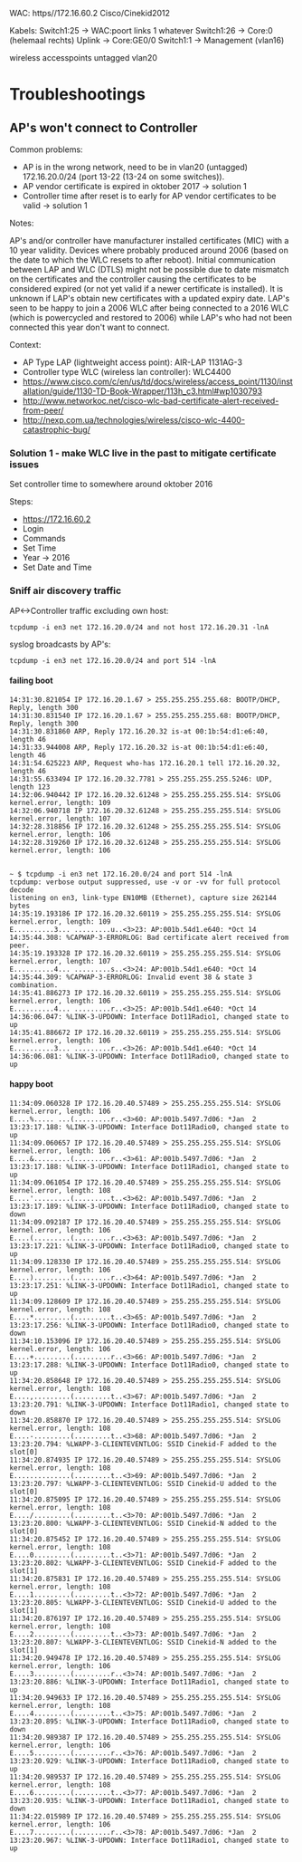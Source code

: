WAC:
https//172.16.60.2 Cisco/Cinekid2012

Kabels:
Switch1:25 -> WAC:poort links 1 whatever
Switch1:26 -> Core:0 (helemaal rechts)
Uplink -> Core:GE0/0
Switch1:1 -> Management (vlan16)

wireless accesspoints untagged vlan20

# Troubleshootings

## AP's won't connect to Controller

Common problems:

- AP is in the wrong network, need to be in vlan20 (untagged) 172.16.20.0/24 (port 13-22 (13-24 on some switches)).
- AP vendor certificate is expired in oktober 2017 -> solution 1
- Controller time after reset is to early for AP vendor certificates to be valid -> solution 1

Notes:

AP's and/or controller have manufacturer installed certificates (MIC) with a 10 year validity. Devices where probably produced around 2006 (based on the date to which the WLC resets to after reboot). Initial communication between LAP and WLC (DTLS) might not be possible due to date mismatch on the certificates and the controller causing the certificates to be considered expired (or not yet valid if a newer certificate is installed). It is unknown if LAP's obtain new certificates with a updated expiry date. LAP's seen to be happy to join a 2006 WLC after being connected to a 2016 WLC (which is powercycled and restored to 2006) while LAP's who had not been connected this year don't want to connect.

Context:

- AP Type LAP (lightweight access point): AIR-LAP 1131AG-3
- Controller type WLC (wireless lan controller): WLC4400
- https://www.cisco.com/c/en/us/td/docs/wireless/access_point/1130/installation/guide/1130-TD-Book-Wrapper/113h_c3.html#wp1030793
- http://www.networkoc.net/cisco-wlc-bad-certificate-alert-received-from-peer/
- http://nexp.com.ua/technologies/wireless/cisco-wlc-4400-catastrophic-bug/

### Solution 1 - make WLC live in the past to mitigate certificate issues

Set controller time to somewhere around oktober 2016

Steps:

- https://172.16.60.2
- Login
- Commands
- Set Time
- Year -> 2016
- Set Date and Time

### Sniff air discovery traffic

AP<->Controller traffic excluding own host:

    tcpdump -i en3 net 172.16.20.0/24 and not host 172.16.20.31 -lnA

syslog broadcasts by AP's:

    tcpdump -i en3 net 172.16.20.0/24 and port 514 -lnA

#### failing boot

    14:31:30.821054 IP 172.16.20.1.67 > 255.255.255.255.68: BOOTP/DHCP, Reply, length 300
    14:31:30.831540 IP 172.16.20.1.67 > 255.255.255.255.68: BOOTP/DHCP, Reply, length 300
    14:31:30.831860 ARP, Reply 172.16.20.32 is-at 00:1b:54:d1:e6:40, length 46
    14:31:33.944008 ARP, Reply 172.16.20.32 is-at 00:1b:54:d1:e6:40, length 46
    14:31:54.625223 ARP, Request who-has 172.16.20.1 tell 172.16.20.32, length 46
    14:31:55.633494 IP 172.16.20.32.7781 > 255.255.255.255.5246: UDP, length 123
    14:32:06.940442 IP 172.16.20.32.61248 > 255.255.255.255.514: SYSLOG kernel.error, length: 109
    14:32:06.940718 IP 172.16.20.32.61248 > 255.255.255.255.514: SYSLOG kernel.error, length: 107
    14:32:28.318856 IP 172.16.20.32.61248 > 255.255.255.255.514: SYSLOG kernel.error, length: 106
    14:32:28.319260 IP 172.16.20.32.61248 > 255.255.255.255.514: SYSLOG kernel.error, length: 106


    ~ $ tcpdump -i en3 net 172.16.20.0/24 and port 514 -lnA
    tcpdump: verbose output suppressed, use -v or -vv for full protocol decode
    listening on en3, link-type EN10MB (Ethernet), capture size 262144 bytes
    14:35:19.193186 IP 172.16.20.32.60119 > 255.255.255.255.514: SYSLOG kernel.error, length: 109
    E..........3... .........u..<3>23: AP:001b.54d1.e640: *Oct 14 14:35:44.308: %CAPWAP-3-ERRORLOG: Bad certificate alert received from peer.
    14:35:19.193328 IP 172.16.20.32.60119 > 255.255.255.255.514: SYSLOG kernel.error, length: 107
    E..........4... .........s..<3>24: AP:001b.54d1.e640: *Oct 14 14:35:44.309: %CAPWAP-3-ERRORLOG: Invalid event 38 & state 3 combination.
    14:35:41.886273 IP 172.16.20.32.60119 > 255.255.255.255.514: SYSLOG kernel.error, length: 106
    E..........4... .........r..<3>25: AP:001b.54d1.e640: *Oct 14 14:36:06.047: %LINK-3-UPDOWN: Interface Dot11Radio1, changed state to up
    14:35:41.886672 IP 172.16.20.32.60119 > 255.255.255.255.514: SYSLOG kernel.error, length: 106
    E..........3... .........r..<3>26: AP:001b.54d1.e640: *Oct 14 14:36:06.081: %LINK-3-UPDOWN: Interface Dot11Radio0, changed state to up

#### happy boot

    11:34:09.060328 IP 172.16.20.40.57489 > 255.255.255.255.514: SYSLOG kernel.error, length: 106
    E....%.....	...(.........r..<3>60: AP:001b.5497.7d06: *Jan  2 13:23:17.188: %LINK-3-UPDOWN: Interface Dot11Radio0, changed state to up
    11:34:09.060657 IP 172.16.20.40.57489 > 255.255.255.255.514: SYSLOG kernel.error, length: 106
    E....&.........(.........r..<3>61: AP:001b.5497.7d06: *Jan  2 13:23:17.188: %LINK-3-UPDOWN: Interface Dot11Radio1, changed state to up
    11:34:09.061054 IP 172.16.20.40.57489 > 255.255.255.255.514: SYSLOG kernel.error, length: 108
    E....'.........(.........t..<3>62: AP:001b.5497.7d06: *Jan  2 13:23:17.189: %LINK-3-UPDOWN: Interface Dot11Radio0, changed state to down
    11:34:09.092187 IP 172.16.20.40.57489 > 255.255.255.255.514: SYSLOG kernel.error, length: 106
    E....(.........(.........r..<3>63: AP:001b.5497.7d06: *Jan  2 13:23:17.221: %LINK-3-UPDOWN: Interface Dot11Radio0, changed state to up
    11:34:09.128330 IP 172.16.20.40.57489 > 255.255.255.255.514: SYSLOG kernel.error, length: 106
    E....).........(.........r..<3>64: AP:001b.5497.7d06: *Jan  2 13:23:17.251: %LINK-3-UPDOWN: Interface Dot11Radio1, changed state to up
    11:34:09.128609 IP 172.16.20.40.57489 > 255.255.255.255.514: SYSLOG kernel.error, length: 108
    E....*.........(.........t..<3>65: AP:001b.5497.7d06: *Jan  2 13:23:17.256: %LINK-3-UPDOWN: Interface Dot11Radio0, changed state to down
    11:34:10.153096 IP 172.16.20.40.57489 > 255.255.255.255.514: SYSLOG kernel.error, length: 106
    E....+.........(.........r..<3>66: AP:001b.5497.7d06: *Jan  2 13:23:17.288: %LINK-3-UPDOWN: Interface Dot11Radio0, changed state to up
    11:34:20.858648 IP 172.16.20.40.57489 > 255.255.255.255.514: SYSLOG kernel.error, length: 108
    E....,.........(.........t..<3>67: AP:001b.5497.7d06: *Jan  2 13:23:20.791: %LINK-3-UPDOWN: Interface Dot11Radio1, changed state to down
    11:34:20.858870 IP 172.16.20.40.57489 > 255.255.255.255.514: SYSLOG kernel.error, length: 108
    E....-.........(.........t..<3>68: AP:001b.5497.7d06: *Jan  2 13:23:20.794: %LWAPP-3-CLIENTEVENTLOG: SSID Cinekid-F added to the slot[0]
    11:34:20.874935 IP 172.16.20.40.57489 > 255.255.255.255.514: SYSLOG kernel.error, length: 108
    E..............(.........t..<3>69: AP:001b.5497.7d06: *Jan  2 13:23:20.797: %LWAPP-3-CLIENTEVENTLOG: SSID Cinekid-U added to the slot[0]
    11:34:20.875095 IP 172.16.20.40.57489 > 255.255.255.255.514: SYSLOG kernel.error, length: 108
    E..../.........(.........t..<3>70: AP:001b.5497.7d06: *Jan  2 13:23:20.800: %LWAPP-3-CLIENTEVENTLOG: SSID Cinekid-N added to the slot[0]
    11:34:20.875452 IP 172.16.20.40.57489 > 255.255.255.255.514: SYSLOG kernel.error, length: 108
    E....0.........(.........t..<3>71: AP:001b.5497.7d06: *Jan  2 13:23:20.802: %LWAPP-3-CLIENTEVENTLOG: SSID Cinekid-F added to the slot[1]
    11:34:20.875831 IP 172.16.20.40.57489 > 255.255.255.255.514: SYSLOG kernel.error, length: 108
    E....1.........(.........t..<3>72: AP:001b.5497.7d06: *Jan  2 13:23:20.805: %LWAPP-3-CLIENTEVENTLOG: SSID Cinekid-U added to the slot[1]
    11:34:20.876197 IP 172.16.20.40.57489 > 255.255.255.255.514: SYSLOG kernel.error, length: 108
    E....2.........(.........t..<3>73: AP:001b.5497.7d06: *Jan  2 13:23:20.807: %LWAPP-3-CLIENTEVENTLOG: SSID Cinekid-N added to the slot[1]
    11:34:20.949478 IP 172.16.20.40.57489 > 255.255.255.255.514: SYSLOG kernel.error, length: 106
    E....3.........(.........r..<3>74: AP:001b.5497.7d06: *Jan  2 13:23:20.886: %LINK-3-UPDOWN: Interface Dot11Radio1, changed state to up
    11:34:20.949633 IP 172.16.20.40.57489 > 255.255.255.255.514: SYSLOG kernel.error, length: 108
    E....4.........(.........t..<3>75: AP:001b.5497.7d06: *Jan  2 13:23:20.895: %LINK-3-UPDOWN: Interface Dot11Radio0, changed state to down
    11:34:20.989387 IP 172.16.20.40.57489 > 255.255.255.255.514: SYSLOG kernel.error, length: 106
    E....5.........(.........r..<3>76: AP:001b.5497.7d06: *Jan  2 13:23:20.929: %LINK-3-UPDOWN: Interface Dot11Radio0, changed state to up
    11:34:20.989537 IP 172.16.20.40.57489 > 255.255.255.255.514: SYSLOG kernel.error, length: 108
    E....6.........(.........t..<3>77: AP:001b.5497.7d06: *Jan  2 13:23:20.935: %LINK-3-UPDOWN: Interface Dot11Radio1, changed state to down
    11:34:22.015989 IP 172.16.20.40.57489 > 255.255.255.255.514: SYSLOG kernel.error, length: 106
    E....7.........(.........r..<3>78: AP:001b.5497.7d06: *Jan  2 13:23:20.967: %LINK-3-UPDOWN: Interface Dot11Radio1, changed state to up
